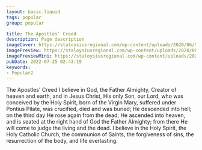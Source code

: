 ```yaml
---
layout: basic.liquid
tags: popular
group: popular

title: The Apostles' Creed
description: Page description
imageCover: https://staloysiusregional.com/wp-content/uploads/2020/06/5-Ways-to-Start-Teaching-Your-Child-How-to-Pray-the-Rosary.jpg
imagePreview: https://staloysiusregional.com/wp-content/uploads/2020/06/5-Ways-to-Start-Teaching-Your-Child-How-to-Pray-the-Rosary.jpg
imagePreviewMini: https://staloysiusregional.com/wp-content/uploads/2020/06/5-Ways-to-Start-Teaching-Your-Child-How-to-Pray-the-Rosary.jpg
pubDate: 2022-07-25 02:43:19
keywords:
- Popular2
---
```


The Apostles' Creed
I believe in God,
the Father Almighty,
Creator of heaven and earth,
and in Jesus Christ, His only Son, our Lord,
who was conceived by the Holy Spirit,
born of the Virgin Mary,
suffered under Pontius Pilate,
was crucified, died and was buried;
He descended into hell;
on the third day He rose again from the dead;
He ascended into heaven,
and is seated at the right hand of God the Father Almighty;
from there He will come to judge the living and the dead.
I believe in the Holy Spirit,
the Holy Catholic Church,
the communion of Saints,
the forgiveness of sins,
the resurrection of the body,
and life everlasting.
